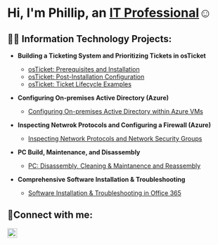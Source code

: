 <h1>Hi, I'm Phillip, an <a href=https://www.linkedin.com/in/phillip-burwell-13460231b/>IT Professional</a>☺</h1>

<h2>👨‍💻 Information Technology Projects:</h2>

- <b>Building a Ticketing System and Prioritizing Tickets in osTicket </b>
  - [osTicket: Prerequisites and Installation](https://github.com/PhilliprBurwell/osticket-prereqs)
  - [osTicket: Post-Installation Configuration](https://github.com/PhilliprBurwell/post-install-config)
  - [osTicket: Ticket Lifecycle Examples](https://github.com/PhilliprBurwell/ticket-lifecycle)
- <b> Configuring On-premises Active Directory (Azure)</b>
  - [Configuring On-premises Active Directory within Azure VMs](https://github.com/PhilliprBurwell/configure-ad)
    
- <b>Inspecting Netwrok Protocols and Configuring a Firewall (Azure) </b>
  - [Inspecting Network Protocols and Network Security Groups](https://github.com/PhilliprBurwell/azure-network-protocols)


 - <b>PC Build, Maintenance, and Disassembly</b>
 
   - [PC: Disassembly, Cleaning & Maintanence and Reassembly](https://github.com/PhilliprBurwell/PC-Build-and-Maintenance)

 - <b>Comprehensive Software Installation & Troubleshooting  </b>
   - [Software Installation & Troubleshooting in Office 365](https://github.com/PhilliprBurwell/configure-ad)

  

<h2>🤳Connect with me:</h2>

[<img align="left" alt="Josh | LinkedIn" width="22px" src="https://cdn.jsdelivr.net/npm/simple-icons@v3/icons/linkedin.svg" />][linkedin]


[linkedin]: https://www.linkedin.com/in/phillip-burwell-13460231b/
